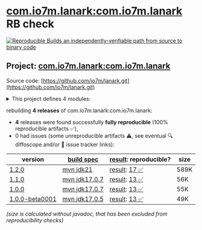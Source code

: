 [com.io7m.lanark:com.io7m.lanark](https://central.sonatype.com/artifact/com.io7m.lanark/com.io7m.lanark/versions) RB check
=======

[![Reproducible Builds](https://reproducible-builds.org/images/logos/rb.svg) an independently-verifiable path from source to binary code](https://reproducible-builds.org/)

## Project: [com.io7m.lanark:com.io7m.lanark](https://central.sonatype.com/artifact/com.io7m.lanark/com.io7m.lanark/versions)

Source code: [https://github.com/io7m/lanark.git](https://github.com/io7m/lanark.git)

<details><summary>This project defines 4 modules:</summary>

* [com.io7m.lanark:com.io7m.lanark](https://central.sonatype.com/artifact/com.io7m.lanark/com.io7m.lanark/1.2.0)
* [com.io7m.lanark:com.io7m.lanark.arbitraries](https://central.sonatype.com/artifact/com.io7m.lanark/com.io7m.lanark.arbitraries/1.2.0)
* [com.io7m.lanark:com.io7m.lanark.core](https://central.sonatype.com/artifact/com.io7m.lanark/com.io7m.lanark.core/1.2.0)
* [com.io7m.lanark:com.io7m.lanark.tests](https://central.sonatype.com/artifact/com.io7m.lanark/com.io7m.lanark.tests/1.2.0)
</details>

rebuilding **4 releases** of com.io7m.lanark:com.io7m.lanark:
- **4** releases were found successfully **fully reproducible** (100% reproducible artifacts :white_check_mark:),
- 0 had issues (some unreproducible artifacts :warning:, see eventual :mag: diffoscope and/or :memo: issue tracker links):

| version | [build spec](/BUILDSPEC.md) | [result](https://reproducible-builds.org/docs/jvm/): reproducible? | size |
| -- | --------- | ------ | -- |
| [1.2.0](https://central.sonatype.com/artifact/com.io7m.lanark/com.io7m.lanark/1.2.0/pom) | [mvn jdk21](com.io7m.lanark-1.2.0.buildspec) | [result](com.io7m.lanark-1.2.0.buildinfo): [17 :white_check_mark: ](com.io7m.lanark-1.2.0.buildcompare) | 589K |
| [1.1.0](https://central.sonatype.com/artifact/com.io7m.lanark/com.io7m.lanark/1.1.0/pom) | [mvn jdk17.0.7](com.io7m.lanark-1.1.0.buildspec) | [result](com.io7m.lanark-1.1.0.buildinfo): [13 :white_check_mark: ](com.io7m.lanark-1.1.0.buildcompare) | 56K |
| [1.0.0](https://central.sonatype.com/artifact/com.io7m.lanark/com.io7m.lanark/1.0.0/pom) | [mvn jdk17.0.7](com.io7m.lanark-1.0.0.buildspec) | [result](com.io7m.lanark-1.0.0.buildinfo): [13 :white_check_mark: ](com.io7m.lanark-1.0.0.buildcompare) | 55K |
| [1.0.0-beta0001](https://central.sonatype.com/artifact/com.io7m.lanark/com.io7m.lanark/1.0.0-beta0001/pom) | [mvn jdk17.0.5](com.io7m.lanark-1.0.0-beta0001.buildspec) | [result](com.io7m.lanark-1.0.0-beta0001.buildinfo): [13 :white_check_mark: ](com.io7m.lanark-1.0.0-beta0001.buildcompare) | 49K |

<i>(size is calculated without javadoc, that has been excluded from reproducibility checks)</i>
